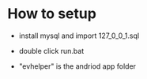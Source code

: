How to setup
=============
* install mysql and import 127_0_0_1.sql

* double click run.bat

* "evhelper" is the andriod app folder
